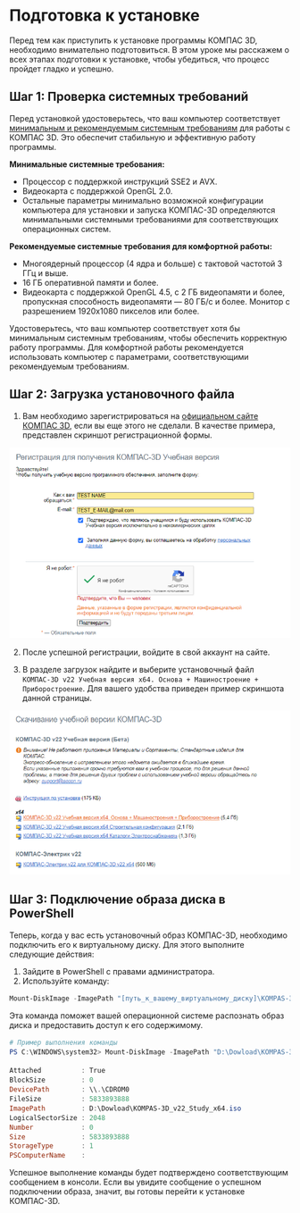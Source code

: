 # Подготовка к установке

Перед тем как приступить к установке программы КОМПАС 3D, необходимо внимательно подготовиться. В этом уроке мы расскажем о всех этапах подготовки к установке, чтобы убедиться, что процесс пройдет гладко и успешно.

## Шаг 1: Проверка системных требований

Перед установкой удостоверьтесь, что ваш компьютер соответствует [минимальным и рекомендуемым системным требованиям](https://kompas.ru/kompas-educational/about/) для работы с КОМПАС 3D. Это обеспечит стабильную и эффективную работу программы.

**Минимальные системные требования:**

- Процессор с поддержкой инструкций SSE2 и AVX.
- Видеокарта с поддержкой OpenGL 2.0.
- Остальные параметры минимально возможной конфигурации компьютера для установки и запуска КОМПАС-3D определяются минимальными системными требованиями для соответствующих операционных систем.

**Рекомендуемые системные требования для комфортной работы:**

- Многоядерный процессор (4 ядра и больше) с тактовой частотой 3 ГГц и выше.
- 16 ГБ оперативной памяти и более.
- Видеокарта с поддержкой OpenGL 4.5, с 2 ГБ видеопамяти и более, пропускная способность видеопамяти — 80 ГБ/с и более.
  Монитор с разрешением 1920x1080 пикселов или более.

Удостоверьтесь, что ваш компьютер соответствует хотя бы минимальным системным требованиям, чтобы обеспечить корректную работу программы. Для комфортной работы рекомендуется использовать компьютер с параметрами, соответствующими рекомендуемым требованиям.

## Шаг 2: Загрузка установочного файла

1. Вам необходимо зарегистрироваться на [официальном сайте КОМПАС 3D](<(https://edu.ascon.ru/main/download/cab/)>), если вы еще этого не сделали. В качестве примера, представлен скриншот регистрационной формы.

![Регистрация для получения КОМПАС-3D Учебная версия](image.png)

2. После успешной регистрации, войдите в свой аккаунт на сайте.

3. В разделе загрузок найдите и выберите установочный файл `КОМПАС-3D v22 Учебная версия x64. Основа + Машиностроение + Приборостроение`. Для вашего удобства приведен пример скриншота данной страницы.

![Установочный файл](image-1.png)

## Шаг 3: Подключение образа диска в PowerShell

Теперь, когда у вас есть установочный образ КОМПАС-3D, необходимо подключить его к виртуальному диску. Для этого выполните следующие действия:

1. Зайдите в PowerShell с правами администратора.
2. Используйте команду:

```powershell
Mount-DiskImage -ImagePath "[путь_к_вашему_виртуальному_диску]\KOMPAS-3D_v22_Study_x64.iso"
```

Эта команда поможет вашей операционной системе распознать образ диска и предоставить доступ к его содержимому.

```powershell
# Пример выполнения команды
PS C:\WINDOWS\system32> Mount-DiskImage -ImagePath "D:\Dowload\KOMPAS-3D_v22_Study_x64.iso"

Attached          : True
BlockSize         : 0
DevicePath        : \\.\CDROM0
FileSize          : 5833893888
ImagePath         : D:\Dowload\KOMPAS-3D_v22_Study_x64.iso
LogicalSectorSize : 2048
Number            : 0
Size              : 5833893888
StorageType       : 1
PSComputerName    :
```

Успешное выполнение команды будет подтверждено соответствующим сообщением в консоли. Если вы увидите сообщение о успешном подключении образа, значит, вы готовы перейти к установке КОМПАС-3D.
